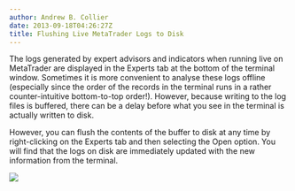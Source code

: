 ```yaml
---
author: Andrew B. Collier
date: 2013-09-18T04:26:27Z
title: Flushing Live MetaTrader Logs to Disk
---
```


The logs generated by expert advisors and indicators when running live on MetaTrader are displayed in the Experts tab at the bottom of the terminal window. Sometimes it is more convenient to analyse these logs offline (especially since the order of the records in the terminal runs in a rather counter-intuitive bottom-to-top order!). However, because writing to the log files is buffered, there can be a delay before what you see in the terminal is actually written to disk.

<!--more-->

However, you can flush the contents of the buffer to disk at any time by right-clicking on the Experts tab and then selecting the Open option. You will find that the logs on disk are immediately updated with the new information from the terminal.

<img src="/img/2013/09/Workspace-4_063.png">
